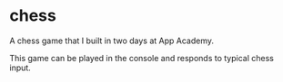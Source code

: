 chess
=====

A chess game that I built in two days at App Academy. 

This game can be played in the console and responds to typical chess input.
